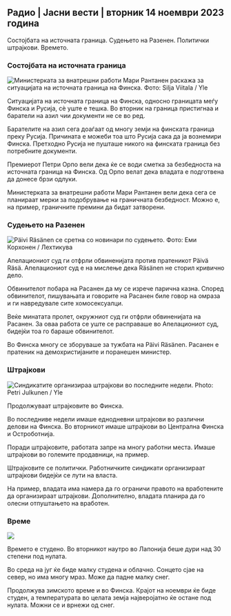 ## Радио \| Јасни вести \| вторник 14 ноември 2023 година

Состојбата на источната граница. Судењето на Разенен. Политички штрајкови. Времето.

### Состојбата на источната граница

![Министерката за внатрешни работи Мари Рантанен раскажа за ситуацијата на источната граница на Финска. Фото: Silja Viitala / Yle](https://images.cdn.yle.fi/image/upload/c_crop,h_2035,w_3619,x_0,y_102/ar_1.7777777777777777,c_fill,g_faces,h_pr_120.q_auto:eco/f_auto/fl_lossy/v1699539222/39-1186974652d2d84065b6)

Ситуацијата на источната граница на Финска, односно границата меѓу Финска и Русија, сè уште е тешка. Во вторник на граница пристигнаа и баратели на азил чии документи не се во ред.

Барателите на азил сега доаѓаат од многу земји на финската граница преку Русија. Причината е можеби тоа што Русија сака да ја вознемири Финска. Претходно Русија не пушташе никого на финската граница без потребните документи.

Премиерот Петри Орпо вели дека ќе се води сметка за безбедноста на источната граница на Финска. Од Орпо велат дека владата е подготвена да донесе брзи одлуки.

Министерката за внатрешни работи Мари Рантанен вели дека сега се планираат мерки за подобрување на граничната безбедност. Можно е, на пример, граничните премини да бидат затворени.

### Судењето на Разенен

![Päivi Räsänen се сретна со новинари по судењето. Фото: Еми Корхонен / Лехтикува](https://images.cdn.yle.fi/image/upload/c_crop,h_2874,w_5110,x_10,y_131/ar_1.777777777777777,c_fill_1_600,c_fill_1270,g_100,g_100q_auto:eco/f_auto/fl_lossy/v1699970382/39-1200146655334491cf27)

Апелациониот суд ги отфрли обвиненијата против пратеникот Päivä Räsä. Апелациониот суд е на мислење дека Räsänen не сторил кривично дело.

Обвинителот побара на Расанен да му се изрече парична казна. Според обвинителот, пишувањата и говорите на Расанен биле говор на омраза и ги навредувале сите хомосексуалци.

Веќе минатата пролет, окружниот суд ги отфрли обвиненијата на Расанен. За оваа работа се уште се расправаше во Апелациониот суд, бидејќи тоа го бараше обвинителот.

Во Финска многу се зборуваше за тужбата на Päivi Räsänen. Расанен е пратеник на демохристијаните и поранешен министер.

### Штрајкови

![Синдикатите организираа штрајкови во последните недели. Photo: Petri Julkunen / Yle ](https://images.cdn.yle.fi/image/upload/c_crop,h_2268,w_4031,x_0,y_79/ar_1.7777777777777777,c_fill,g_faces,h_675,w_1200/dpr_1.0/q_auto:eco/f_auto/fl_lossy/v1699516057/39-1197941654c8e0786a42)

Продолжуваат штрајковите во Финска.

Во последниве недели имаше еднодневни штрајкови во различни делови на Финска. Во вторникот имаше штрајкови во Централна Финска и Остроботнија.

Поради штрајковите, работата запре на многу работни места. Имаше штрајкови во големите продавници, на пример.

Штрајковите се политички. Работничките синдикати организираат штрајкови бидејќи се лути на власта.

На пример, владата има намера да го ограничи правото на вработените да организираат штрајкови. Дополнително, владата планира да го олесни отпуштањето на вработен.

### Време

![](https://images.cdn.yle.fi/image/upload/c_crop,h_1080,w_1919,x_0,y_0/ar_1.777777777777777,c_fill,g_faces,h_675,w_12.1000d/f_auto/fl_lossy/v1699978341/39-120060665539c47bcdf6)

Времето е студено. Во вторникот наутро во Лапонија беше дури над 30 степени под нулата.

Во среда на југ ќе биде малку студена и облачно. Сонцето сјае на север, но има многу мраз. Може да падне малку снег.

Продолжува зимското време и во Финска. Крајот на ноември ќе биде студен, а температурата во целата земја најверојатно ќе остане под нулата. Можни се и врнежи од снег.